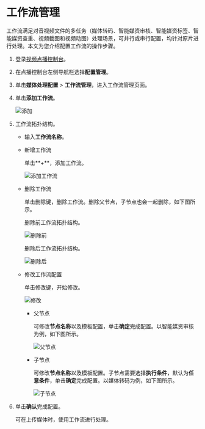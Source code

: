 # 工作流管理

工作流满足对音视频文件的多任务（媒体转码、智能媒资审核、智能媒资标签、智能媒资查重、视频截图和视频动图）处理场景，可并行或串行配置，均针对原片进行处理。本文为您介绍配置工作流的操作步骤。

1.  登录[视频点播控制台](https://vod.console.aliyun.com/)。

2.  在点播控制台左侧导航栏选择**配置管理**。

3.  单击**媒体处理配置** \> **工作流管理**，进入工作流管理页面。

4.  单击**添加工作流**。

    ![添加](https://static-aliyun-doc.oss-accelerate.aliyuncs.com/assets/img/zh-CN/6432065061/p183044.png)

5.  工作流拓扑结构。

    -   输入**工作流名称**。
    -   新增工作流

        单击**+**，添加工作流。

        ![添加工作流](https://static-aliyun-doc.oss-accelerate.aliyuncs.com/assets/img/zh-CN/6432065061/p183050.png)

    -   删除工作流

        单击删除键，删除工作流。删除父节点，子节点也会一起删除，如下图所示。

        删除前工作流拓扑结构。

        ![删除前](https://static-aliyun-doc.oss-accelerate.aliyuncs.com/assets/img/zh-CN/6432065061/p183054.png)

        删除后工作流拓扑结构。

        ![删除后](https://static-aliyun-doc.oss-accelerate.aliyuncs.com/assets/img/zh-CN/6432065061/p183055.png)

    -   修改工作流配置

        单击修改键，开始修改。

        ![修改](https://static-aliyun-doc.oss-accelerate.aliyuncs.com/assets/img/zh-CN/6432065061/p183058.png)

        -   父节点

            可修改**节点名称**以及模板配置，单击**确定**完成配置。以智能媒资审核为例，如下图所示。

            ![父节点](https://static-aliyun-doc.oss-accelerate.aliyuncs.com/assets/img/zh-CN/6432065061/p183059.png)

        -   子节点

            可修改**节点名称**以及模板配置。子节点需要选择**执行条件**，默认为**任意条件**，单击**确定**完成配置。以媒体转码为例，如下图所示。

            ![子节点](https://static-aliyun-doc.oss-accelerate.aliyuncs.com/assets/img/zh-CN/6432065061/p183064.png)

6.  单击**确认**完成配置。

    可在上传媒体时，使用工作流进行处理。



